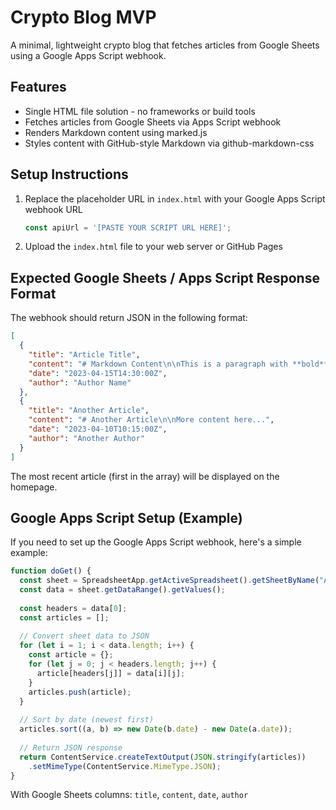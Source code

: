 # Crypto Blog MVP

A minimal, lightweight crypto blog that fetches articles from Google Sheets using a Google Apps Script webhook.

## Features

- Single HTML file solution - no frameworks or build tools
- Fetches articles from Google Sheets via Apps Script webhook
- Renders Markdown content using marked.js
- Styles content with GitHub-style Markdown via github-markdown-css

## Setup Instructions

1. Replace the placeholder URL in `index.html` with your Google Apps Script webhook URL
   ```javascript
   const apiUrl = '[PASTE YOUR SCRIPT URL HERE]';
   ```

2. Upload the `index.html` file to your web server or GitHub Pages

## Expected Google Sheets / Apps Script Response Format

The webhook should return JSON in the following format:

```json
[
  {
    "title": "Article Title",
    "content": "# Markdown Content\n\nThis is a paragraph with **bold** and *italic* text.",
    "date": "2023-04-15T14:30:00Z",
    "author": "Author Name"
  },
  {
    "title": "Another Article",
    "content": "# Another Article\n\nMore content here...",
    "date": "2023-04-10T10:15:00Z",
    "author": "Another Author"
  }
]
```

The most recent article (first in the array) will be displayed on the homepage.

## Google Apps Script Setup (Example)

If you need to set up the Google Apps Script webhook, here's a simple example:

```javascript
function doGet() {
  const sheet = SpreadsheetApp.getActiveSpreadsheet().getSheetByName("Articles");
  const data = sheet.getDataRange().getValues();
  
  const headers = data[0];
  const articles = [];
  
  // Convert sheet data to JSON
  for (let i = 1; i < data.length; i++) {
    const article = {};
    for (let j = 0; j < headers.length; j++) {
      article[headers[j]] = data[i][j];
    }
    articles.push(article);
  }
  
  // Sort by date (newest first)
  articles.sort((a, b) => new Date(b.date) - new Date(a.date));
  
  // Return JSON response
  return ContentService.createTextOutput(JSON.stringify(articles))
    .setMimeType(ContentService.MimeType.JSON);
}
```

With Google Sheets columns: `title`, `content`, `date`, `author` 